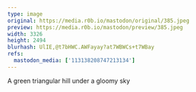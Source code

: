 ```yaml
---
type: image
original: https://media.r0b.io/mastodon/original/385.jpeg
preview: https://media.r0b.io/mastodon/preview/385.jpeg
width: 3326
height: 2494
blurhash: UlIE,@t7bHWC.AWFayay?at7WBWCs+t7WBay
refs:
  mastodon_media: ['113138208747213134']
---
```


A green triangular hill under a gloomy sky 
